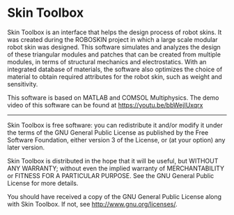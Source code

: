 Skin Toolbox
============

Skin Toolbox is an interface that helps the design process of robot skins.  It was created during the ROBOSKIN project
in which a large scale modular robot skin was designed.  This software simulates and analyzes the design of these
triangular modules and patches that can be created from multiple modules, in terms of structural mechanics and
electrostatics.  With an integrated database of materials, the software also optimizes the choice of material to obtain
required attributes for the robot skin, such as weight and sensitivity.

This software is based on MATLAB and COMSOL Multiphysics. The demo video of this software can be found at https://youtu.be/bbWejIUxqrx

---
Skin Toolbox is free software: you can redistribute it and/or modify
it under the terms of the GNU General Public License as published by
the Free Software Foundation, either version 3 of the License, or
(at your option) any later version.

Skin Toolbox is distributed in the hope that it will be useful,
but WITHOUT ANY WARRANTY; without even the implied warranty of
MERCHANTABILITY or FITNESS FOR A PARTICULAR PURPOSE.  See the
GNU General Public License for more details.

You should have received a copy of the GNU General Public License
along with Skin Toolbox.  If not, see <http://www.gnu.org/licenses/>.
